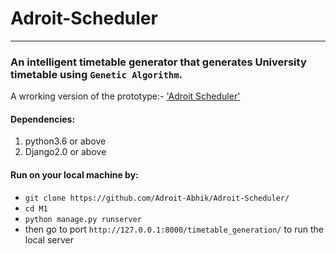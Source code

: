 # Adroit-Scheduler
----------------------------------------------------------------------------------------------------------------------------
### An intelligent timetable generator that generates University timetable using `Genetic Algorithm`.

  A wrorking version of the prototype:- ['Adroit Scheduler'](http://abhik.pythonanywhere.com/)
  
 #### Dependencies:
 1. python3.6 or above
 2. Django2.0 or above
 
#### Run on your local machine by:
* `git clone https://github.com/Adroit-Abhik/Adroit-Scheduler/`
* `cd M1`
* `python manage.py runserver`
* then go to port `http://127.0.0.1:8000/timetable_generation/` to run the local server

 
 
